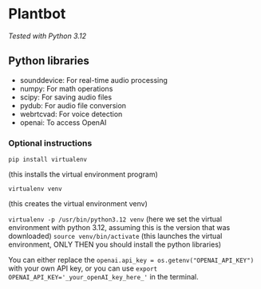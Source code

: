 # Plantbot

*Tested with Python 3.12*

## Python libraries
- sounddevice: For real-time audio processing
- numpy: For math operations
- scipy: For saving audio files
- pydub: For audio file conversion
- webrtcvad: For voice detection
- openai: To access OpenAI

### Optional instructions

`pip install virtualenv`

(this installs the virtual environment program)

`virtualenv venv`

(this creates the virtual environment venv)

`virtualenv -p /usr/bin/python3.12 venv`
(here we set the virtual environment with python 3.12, assuming this is the version that was downloaded)
`source venv/bin/activate`
(this launches the virtual environment, ONLY THEN you should install the python libraries)

You can either replace the `openai.api_key = os.getenv("OPENAI_API_KEY")` with your own API key, or you can use `export OPENAI_API_KEY='_your_openAI_key_here_'` in the terminal.
